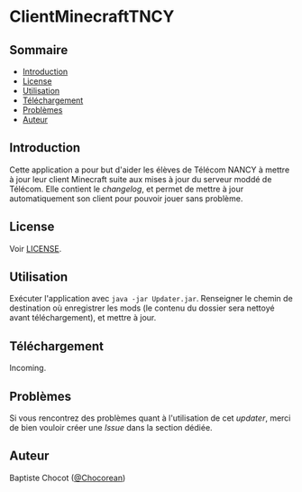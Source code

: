 # ClientMinecraftTNCY

## Sommaire

* [Introduction](#introduction)
* [License](#license)
* [Utilisation](#utilisation)
* [Téléchargement](#téléchargement)
* [Problèmes](#problèmes)
* [Auteur](auteur)

## Introduction

Cette application a pour but d'aider les élèves de Télécom NANCY à mettre à jour leur client Minecraft suite aux mises à jour du serveur moddé de Télécom.
Elle contient le *changelog*, et permet de mettre à jour automatiquement son client pour pouvoir jouer sans problème.

## License

Voir [LICENSE](https://github.com/Chocorean/ClientMinecraftTNCY/blob/master/LICENSE).

## Utilisation

Exécuter l'application avec `java -jar Updater.jar`. Renseigner le chemin de destination où enregistrer les mods (le contenu du dossier sera nettoyé avant téléchargement), et mettre à jour.

## Téléchargement

Incoming.

## Problèmes

Si vous rencontrez des problèmes quant à l'utilisation de cet *updater*, merci de bien vouloir créer une *Issue* dans la section dédiée.

## Auteur

Baptiste Chocot ([@Chocorean](https://github.com/Chocorean/))
